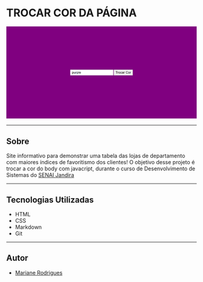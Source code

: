 # TROCAR COR DA PÁGINA

![alt text](cores.png)

---

## Sobre
Site informativo para demonstrar uma tabela das lojas de departamento com maiores índices de favoritismo dos clientes! O objetivo desse projeto é trocar a cor do body com javacript, durante o curso de Desenvolvimento de Sistemas do [SENAI Jandira](https://sp.senai.br/unidade/jandira/)



---

## Tecnologias Utilizadas
- HTML
- CSS
- Markdown
- Git

---

## Autor
- [Mariane Rodrigues](https://www.linkedin.com/in/mariane-rodrigues-93a02a25b/)
